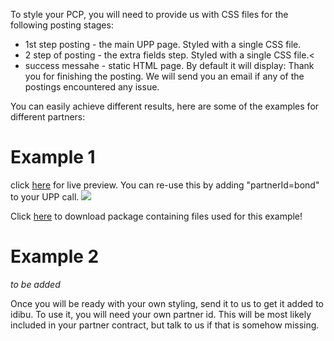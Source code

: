 To style your PCP, you will need to provide us with CSS files for the following posting stages:
<ul>
<li>1st step posting - the main UPP page. Styled with a single CSS file.</li>
<li>2 step of posting - the extra fields step. Styled with a single CSS file.<</li>
<li>success messahe - static HTML page. By default it will display: Thank you for finishing the posting. We will send you an email if any of the postings encountered any issue.</li>
</ul>
You can easily achieve different results, here are some of the examples for different partners:

<h1>Example 1</h1>
click <a href="http://www.idibu.com/clients/upp/index.php?hash=1c6ce766d9d7c297ca77dda753f7e2a2&email=bart@idibu.com&jobTitle=test&partnerId=bond" target="_blank">here</a> for live preview. You can re-use this by adding "partnerId=bond" to your UPP call.

<img src="http://www.idibu.com/images/stories/Portal_logos/upppcpex1.png" />

Click <a href="http://www.idibu.com/images/stories/Portal_logos/example1.rar">here</a> to download package containing files used for this example!

<h1>Example 2</h1>
<i>to be added</i>

Once you will be ready with your own styling, send it to us to get it added to idibu. To use it, you will need your own partner id. This will be most likely included in your partner contract, but talk to us if that is somehow missing.
